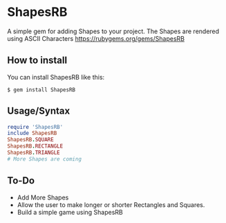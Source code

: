 # ShapesRB
A simple gem for adding Shapes to your project. The Shapes are rendered using ASCII Characters
https://rubygems.org/gems/ShapesRB
## How to install
You can install ShapesRB like this:
```
$ gem install ShapesRB
```
## Usage/Syntax
```ruby
require 'ShapesRB'
include ShapesRB
ShapesRB.SQUARE
ShapesRB.RECTANGLE
ShapesRB.TRIANGLE
# More Shapes are coming
```

## To-Do
- Add More Shapes
- Allow the user to make longer or shorter Rectangles and Squares.
- Build a simple game using ShapesRB

